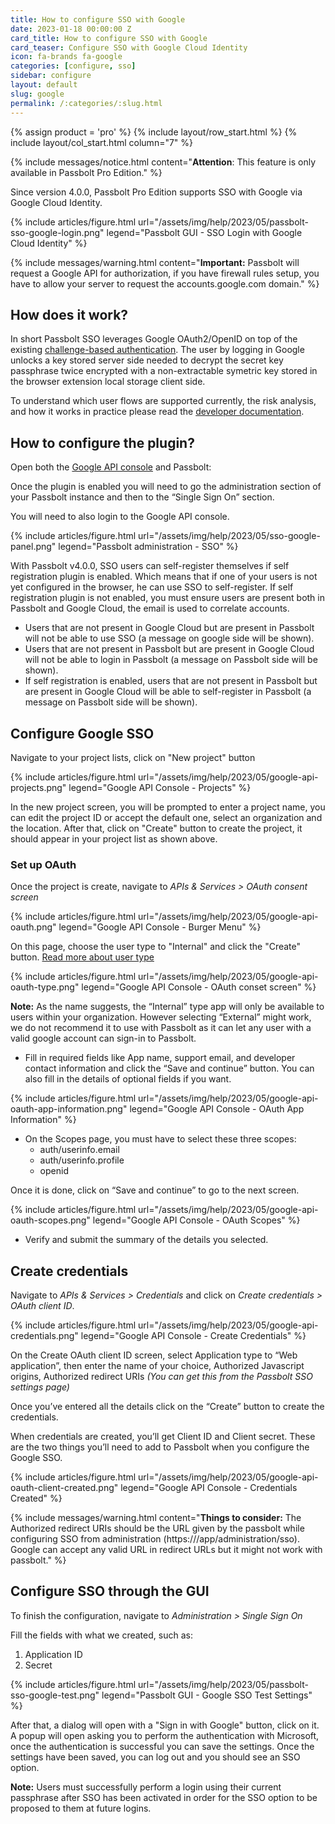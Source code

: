 ```yaml
---
title: How to configure SSO with Google
date: 2023-01-18 00:00:00 Z
card_title: How to configure SSO with Google
card_teaser: Configure SSO with Google Cloud Identity
icon: fa-brands fa-google
categories: [configure, sso]
sidebar: configure
layout: default
slug: google
permalink: /:categories/:slug.html
---
```


{% assign product = 'pro' %}
{% include layout/row_start.html %}
{% include layout/col_start.html column="7" %}

{% include messages/notice.html
content="**Attention**: This feature is only available in Passbolt Pro Edition."
%}

Since version 4.0.0, Passbolt Pro Edition supports SSO with Google via Google Cloud Identity. 

{% include articles/figure.html
url="/assets/img/help/2023/05/passbolt-sso-google-login.png"
legend="Passbolt GUI - SSO Login with Google Cloud Identity"
%}

{% include messages/warning.html
    content="**Important:** Passbolt will request a Google API for authorization, if you have firewall rules setup, you have to allow your server to request the accounts.google.com domain."
%}

## How does it work?

In short Passbolt SSO leverages Google OAuth2/OpenID on top of the existing [challenge-based authentication](/api/authentication). The user by logging in Google unlocks a key stored server side needed to decrypt the secret key passphrase twice encrypted with a non-extractable symetric key stored in the browser extension local storage client side.

To understand which user flows are supported currently, the risk analysis, and how it works in practice please read the [developer documentation](https://docs.google.com/document/d/1Id33XyNRxyeJ5sof5ggWNpFUq1nX6RKwU8vLIe8ROF8/edit).

## How to configure the plugin?

Open both the [Google API console](https://console.developers.google.com/) and Passbolt:

Once the plugin is enabled you will need to go the administration section of your Passbolt instance and then to the “Single Sign On” section.

You will need to also login to the Google API console.

{% include articles/figure.html
url="/assets/img/help/2023/05/sso-google-panel.png"
legend="Passbolt administration - SSO"
%}

With Passbolt v4.0.0, SSO users can self-register themselves if self registration plugin is enabled. Which means that if one of your users is not yet configured in the browser, he can use SSO to self-register. If self registration plugin is not enabled, you must ensure users are present both in Passbolt and Google Cloud, the email is used to correlate accounts. 

- Users that are not present in Google Cloud but are present in Passbolt will not be able to use SSO (a message on google side will be shown).
- Users that are not present in Passbolt but are present in Google Cloud will not be able to login in Passbolt (a message on Passbolt side will be shown).
- If self registration is enabled, users that are not present in Passbolt but are present in Google Cloud will be able to self-register in Passbolt (a message on Passbolt side will be shown).

## Configure Google SSO

Navigate to your project lists, click on "New project" button

{% include articles/figure.html
url="/assets/img/help/2023/05/google-api-projects.png"
legend="Google API Console - Projects"
%}

In the new project screen, you will be prompted to enter a project name, you can edit the project ID or accept the default one, select an organization and the location. After that, click on "Create" button to create the project, it should appear in your project list as shown above. 

### Set up OAuth 

Once the project is create, navigate to *APIs & Services > OAuth consent screen*

{% include articles/figure.html
url="/assets/img/help/2023/05/google-api-oauth.png"
legend="Google API Console - Burger Menu"
%}

On this page, choose the user type to "Internal" and click the "Create" button. [Read more about user type](https://support.google.com/cloud/answer/10311615#user-type)

{% include articles/figure.html
url="/assets/img/help/2023/05/google-api-oauth-type.png"
legend="Google API Console - OAuth conset screen"
%}

**Note:** As the name suggests, the “Internal” type app will only be available to users within your organization. However selecting “External” might work, we do not recommend it to use with Passbolt as it can let any user with a valid google account can sign-in to Passbolt.

- Fill in required fields like App name, support email, and developer contact information and click the “Save and continue” button. You can also fill in the details of optional fields if you want.

{% include articles/figure.html
url="/assets/img/help/2023/05/google-api-oauth-app-information.png"
legend="Google API Console - OAuth App Information"
%}

- On the Scopes page, you must have to select these three scopes:
    - auth/userinfo.email
    - auth/userinfo.profile
    - openid

Once it is done, click on “Save and continue” to go to the next screen.

{% include articles/figure.html
url="/assets/img/help/2023/05/google-api-oauth-scopes.png"
legend="Google API Console - OAuth Scopes"
%}

- Verify and submit the summary of the details you selected.

## Create credentials

Navigate to *APIs & Services > Credentials* and click on *Create credentials > OAuth client ID*.

{% include articles/figure.html
url="/assets/img/help/2023/05/google-api-credentials.png"
legend="Google API Console - Create Credentials"
%}

On the Create OAuth client ID screen, select Application type to “Web application”, then enter the name of your choice, Authorized Javascript origins, Authorized redirect URIs *(You can get this from the Passbolt SSO settings page)*

Once you’ve entered all the details click on the “Create” button to create the credentials.

When credentials are created, you’ll get Client ID and Client secret. These are the two things you’ll need to add to Passbolt when you configure the Google SSO.

{% include articles/figure.html
url="/assets/img/help/2023/05/google-api-oauth-client-created.png"
legend="Google API Console - Credentials Created"
%}

{% include messages/warning.html
    content="**Things to consider:** The Authorized redirect URIs should be the URL given by the passbolt while configuring SSO from administration (https://<your-passbolt-url>/app/administration/sso). Google can accept any valid URL in redirect URLs but it might not work with passbolt."
%}

## Configure SSO through the GUI

To finish the configuration, navigate to *Administration > Single Sign On* 

Fill the fields with what we created, such as:
1. Application ID
2. Secret

{% include articles/figure.html
url="/assets/img/help/2023/05/passbolt-sso-google-test.png"
legend="Passbolt GUI - Google SSO Test Settings"
%}

After that, a dialog will open with a "Sign in with Google" button, click on it.
A popup will open asking you to perform the authentication with Microsoft, once the authentication is successful you can save the settings.
Once the settings have been saved, you can log out and you should see an SSO option.

**Note:** Users must successfully perform a login using their current passphrase after SSO has been activated in order for the SSO option to be proposed to them at future logins.

